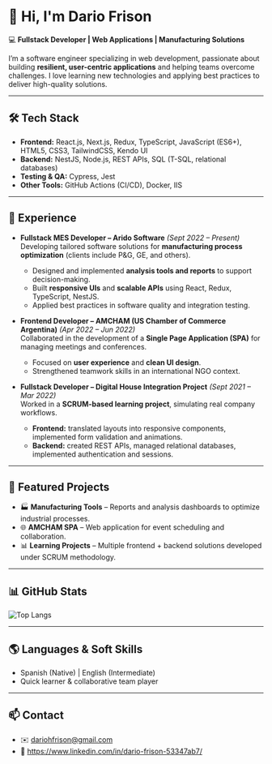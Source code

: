 # 👋 Hi, I'm Dario Frison

💻 **Fullstack Developer | Web Applications | Manufacturing Solutions**

I’m a software engineer specializing in web development, passionate about building **resilient, user-centric applications** and helping teams overcome challenges. I love learning new technologies and applying best practices to deliver high-quality solutions.

---

## 🛠️ Tech Stack  

- **Frontend:** React.js, Next.js, Redux, TypeScript, JavaScript (ES6+), HTML5, CSS3, TailwindCSS, Kendo UI  
- **Backend:** NestJS, Node.js, REST APIs, SQL (T-SQL, relational databases)  
- **Testing & QA:** Cypress, Jest  
- **Other Tools:** GitHub Actions (CI/CD), Docker, IIS  

---

## 💼 Experience  

- **Fullstack MES Developer – Arido Software** *(Sept 2022 – Present)*  
  Developing tailored software solutions for **manufacturing process optimization** (clients include P&G, GE, and others).  
  - Designed and implemented **analysis tools and reports** to support decision-making.  
  - Built **responsive UIs** and **scalable APIs** using React, Redux, TypeScript, NestJS.  
  - Applied best practices in software quality and integration testing.  

- **Frontend Developer – AMCHAM (US Chamber of Commerce Argentina)** *(Apr 2022 – Jun 2022)*  
  Collaborated in the development of a **Single Page Application (SPA)** for managing meetings and conferences.  
  - Focused on **user experience** and **clean UI design**.  
  - Strengthened teamwork skills in an international NGO context.  

- **Fullstack Developer – Digital House Integration Project** *(Sept 2021 – Mar 2022)*  
  Worked in a **SCRUM-based learning project**, simulating real company workflows.  
  - **Frontend:** translated layouts into responsive components, implemented form validation and animations.  
  - **Backend:** created REST APIs, managed relational databases, implemented authentication and sessions.  

---

## 🚀 Featured Projects  

- 🏭 **Manufacturing Tools** – Reports and analysis dashboards to optimize industrial processes.  
- 🌐 **AMCHAM SPA** – Web application for event scheduling and collaboration.  
- 📊 **Learning Projects** – Multiple frontend + backend solutions developed under SCRUM methodology.  

---

## 📊 GitHub Stats  

![Top Langs](https://github-readme-stats.vercel.app/api/top-langs/?username=dfrison12&layout=compact&theme=radical)

---

## 🌎 Languages & Soft Skills  

- Spanish (Native) | English (Intermediate)  
- Quick learner & collaborative team player  

---

## 📫 Contact  

- ✉️ dariohfrison@gmail.com
- 💼 https://www.linkedin.com/in/dario-frison-53347ab7/
